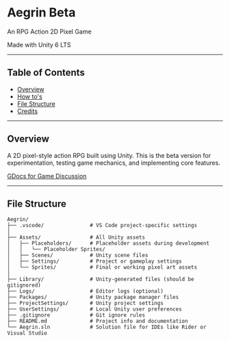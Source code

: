 # Aegrin Beta
An RPG Action 2D Pixel Game

Made with Unity 6 LTS

---

## Table of Contents
- [Overview](#overview)
- [How to's](#how-to's)
- [File Structure](#file-structure)
- [Credits](#credits)

---

## Overview
A 2D pixel-style action RPG built using Unity. This is the beta version for experimentation, testing game mechanics, and implementing core features.

[GDocs for Game Discussion](https://docs.google.com/document/d/1VWbv2UQdG_LHKaJzLI6_3wMVXn8CyV3dhI2PJU7eyrk/edit?tab=t.0#heading=h.7kg9iatqkiz8)

---

## File Structure
```plaintext
Aegrin/
├── .vscode/               # VS Code project-specific settings
│
├── Assets/                # All Unity assets
│   ├── Placeholders/      # Placeholder assets during development
│   │   └── Placeholder Sprites/
│   ├── Scenes/            # Unity scene files
│   ├── Settings/          # Project or gameplay settings
│   └── Sprites/           # Final or working pixel art assets
│
├── Library/               # Unity-generated files (should be gitignored)
├── Logs/                  # Editor logs (optional)
├── Packages/              # Unity package manager files
├── ProjectSettings/       # Unity project settings
├── UserSettings/          # Local Unity user preferences
├── .gitignore             # Git ignore rules
├── README.md              # Project info and documentation
└── Aegrin.sln             # Solution file for IDEs like Rider or Visual Studio
```
